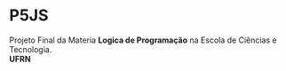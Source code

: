 <h1>P5JS</h1>
  <p>
  Projeto Final da Materia <strong>Logica de Programação</strong> na Escola de Ciências e Tecnologia.<br><strong>UFRN</strong>
  </p>
